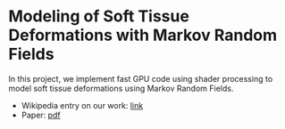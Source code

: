 # Modeling of Soft Tissue Deformations with Markov Random Fields

In this project, we implement fast GPU code using shader processing to model soft tissue deformations using Markov Random Fields.

* Wikipedia entry on our work: [link](https://en.wikipedia.org/wiki/Write-only_memory_(engineering)#cite_ref-7)
* Paper: [pdf](http://link.springer.com/chapter/10.1007%2F978-1-84882-565-9_9)
